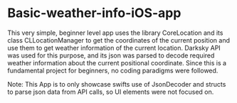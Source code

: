 # Basic-weather-info-iOS-app
This very simple, beginner level app uses the library CoreLocation and its class CLLocationManager to get the coordinates of the current position and use them to get weather information of the current location. Darksky API was used for this purpose, and its json was parsed to decode required weather information about the current positional coordinate. Since this is a fundamental project for beginners, no coding paradigms were followed.

Note: This App is to only showcase swifts use of JsonDecoder and structs to parse json data from API calls, so UI elements were not focused on.
